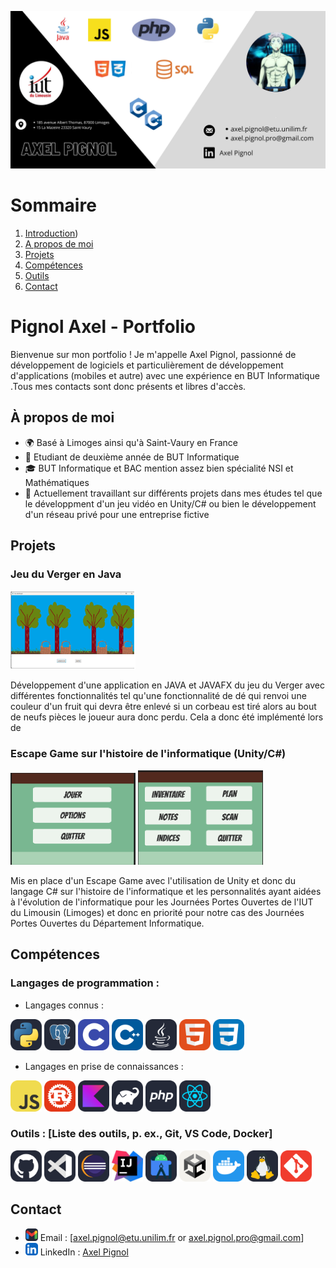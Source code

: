 ![Bannière](https://github.com/Axel230303/Image/blob/main/Axel%20Pignol.jpg)

# Sommaire

1. [Introduction](#pignol-axel---portfolio))
2. [A propos de moi](#section-1)
3. [Projets](#section-2)
4. [Compétences](#compétences)
5. [Outils](#outils)
6. [Contact](#contact)

# Pignol Axel - Portfolio

Bienvenue sur mon portfolio ! Je m'appelle Axel Pignol, passionné de développement de logiciels et particulièrement de développement d'applications (mobiles et autre) 
avec une expérience en BUT Informatique .Tous mes contacts sont donc présents et libres d'accès.

## À propos de moi

- 🌍 Basé à Limoges ainsi qu'à Saint-Vaury en France
- 💼 Etudiant de deuxième année de BUT Informatique
- 🎓 BUT Informatique et BAC mention assez bien spécialité NSI et Mathématiques
- 🚀 Actuellement travaillant sur différents projets dans mes études tel que le développment d'un jeu vidéo en Unity/C# ou bien le développement d'un réseau privé pour une entreprise fictive

## Projets

### Jeu du Verger en Java
<img src="https://github.com/Axel230303/Image/blob/main/Leverger.png" width="200">

Développement d'une application en JAVA et JAVAFX du jeu du Verger avec différentes fonctionnalités tel qu'une fonctionnalité de dé qui renvoi une couleur d'un fruit qui devra être enlevé si un corbeau est tiré alors au bout de neufs pièces le joueur aura donc perdu.
Cela a donc été implémenté lors de 

### Escape Game sur l'histoire de l'informatique (Unity/C#)
<img src="https://github.com/Axel230303/Image/blob/main/Unity2.png" width="200">
<img src="https://github.com/Axel230303/Image/blob/main/Unity.png" width="200">

Mis en place d'un Escape Game avec l'utilisation de Unity et donc du langage C# sur l'histoire de l'informatique et les personnalités ayant aidées à l'évolution de l'informatique pour les Journées Portes Ouvertes de l'IUT du Limousin (Limoges) et donc en priorité pour notre cas des Journées Portes Ouvertes du Département Informatique.
 

## Compétences

### Langages de programmation : 

- Langages connus :

<img src="https://github.com/tandpfun/skill-icons/blob/main/icons/Python-Dark.svg " width="50"> <img src="https://github.com/tandpfun/skill-icons/blob/main/icons/PostgreSQL-Dark.svg" width="50"> <img src="https://github.com/tandpfun/skill-icons/blob/main/icons/C.svg" width="50"> <img src="https://github.com/tandpfun/skill-icons/blob/main/icons/CPP.svg" width="50"> <img src="https://github.com/tandpfun/skill-icons/blob/main/icons/Java-Dark.svg" width="50"> <img src="https://github.com/tandpfun/skill-icons/blob/main/icons/HTML.svg" width="50"> <img src="https://github.com/tandpfun/skill-icons/blob/main/icons/CSS.svg" width="50">

- Langages en prise de connaissances :

<img src="https://github.com/tandpfun/skill-icons/blob/main/icons/JavaScript.svg" width="50"> <img src="https://github.com/tandpfun/skill-icons/blob/main/icons/Rust.svg" width = "50"> <img src="https://github.com/tandpfun/skill-icons/blob/main/icons/Kotlin-Dark.svg" width="50"> <img src="https://github.com/tandpfun/skill-icons/blob/main/icons/Gradle-Dark.svg" width="50"> <img src="https://github.com/tandpfun/skill-icons/blob/main/icons/PHP-Dark.svg" width="50"> <img src="https://github.com/tandpfun/skill-icons/blob/main/icons/React-Dark.svg" width="50">


### Outils : [Liste des outils, p. ex., Git, VS Code, Docker]

<img src="https://github.com/tandpfun/skill-icons/blob/main/icons/Github-Dark.svg" width="50"> <img src="https://github.com/tandpfun/skill-icons/blob/main/icons/VSCode-Dark.svg" width="50"> <img src="https://github.com/tandpfun/skill-icons/blob/main/icons/Eclipse-Dark.svg" width="50"> <img src="https://github.com/Axel230303/Image/blob/main/intellij.jpg" width="50"> <img src="https://github.com/tandpfun/skill-icons/blob/main/icons/AndroidStudio-Dark.svg" width="50"> <img src="https://github.com/tandpfun/skill-icons/blob/main/icons/Unity-Light.svg" width="50"> <img src="https://github.com/tandpfun/skill-icons/blob/main/icons/Docker.svg" width="50"> <img src="https://github.com/tandpfun/skill-icons/blob/main/icons/Linux-Dark.svg" width="50"> <img src="https://github.com/tandpfun/skill-icons/blob/main/icons/Git.svg" width="50">

## Contact

- <img src="https://github.com/tandpfun/skill-icons/blob/main/icons/Gmail-Dark.svg" width="20"> Email : [axel.pignol@etu.unilim.fr or axel.pignol.pro@gmail.com]
- <img src="https://github.com/tandpfun/skill-icons/blob/main/icons/LinkedIn.svg" width="20"> LinkedIn : [Axel Pignol](https://www.linkedin.com/in/axel-pignol-6b27042a4/)
